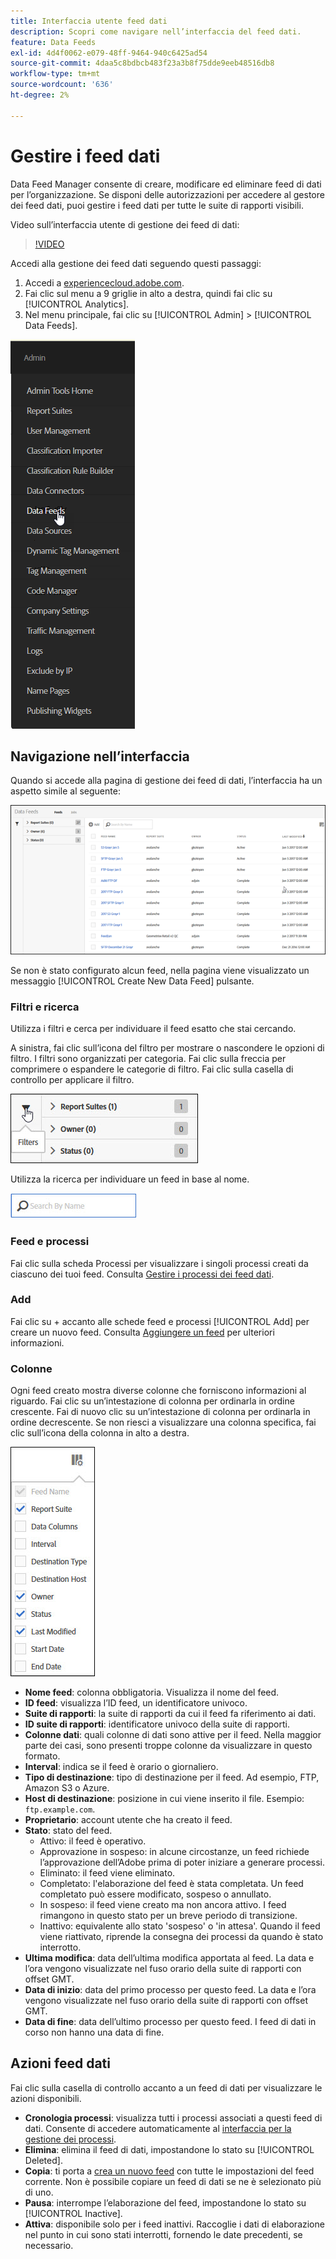 ```yaml
---
title: Interfaccia utente feed dati
description: Scopri come navigare nell’interfaccia del feed dati.
feature: Data Feeds
exl-id: 4d4f0062-e079-48ff-9464-940c6425ad54
source-git-commit: 4daa5c8bdbcb483f23a3b8f75dde9eeb48516db8
workflow-type: tm+mt
source-wordcount: '636'
ht-degree: 2%

---
```


# Gestire i feed dati

Data Feed Manager consente di creare, modificare ed eliminare feed di dati per l’organizzazione. Se disponi delle autorizzazioni per accedere al gestore dei feed dati, puoi gestire i feed dati per tutte le suite di rapporti visibili.

Video sull’interfaccia utente di gestione dei feed di dati:

>[!VIDEO](https://video.tv.adobe.com/v/25452/?quality=12)

Accedi alla gestione dei feed dati seguendo questi passaggi:

1. Accedi a [experiencecloud.adobe.com](https://experiencecloud.adobe.com).
2. Fai clic sul menu a 9 griglie in alto a destra, quindi fai clic su [!UICONTROL Analytics].
3. Nel menu principale, fai clic su [!UICONTROL Admin] > [!UICONTROL Data Feeds].

![Menu feed dati](assets/AdminMenu.png)

## Navigazione nell’interfaccia

Quando si accede alla pagina di gestione dei feed di dati, l’interfaccia ha un aspetto simile al seguente:

![Feed di dati](assets/feeds.png)

Se non è stato configurato alcun feed, nella pagina viene visualizzato un messaggio [!UICONTROL Create New Data Feed] pulsante.

### Filtri e ricerca

Utilizza i filtri e cerca per individuare il feed esatto che stai cercando.

A sinistra, fai clic sull’icona del filtro per mostrare o nascondere le opzioni di filtro. I filtri sono organizzati per categoria. Fai clic sulla freccia per comprimere o espandere le categorie di filtro. Fai clic sulla casella di controllo per applicare il filtro.

![Filtro](assets/filters.jpg)

Utilizza la ricerca per individuare un feed in base al nome.

![Ricerca](assets/search.jpg)

### Feed e processi

Fai clic sulla scheda Processi per visualizzare i singoli processi creati da ciascuno dei tuoi feed. Consulta [Gestire i processi dei feed dati](df-manage-jobs.md).

### Add

Fai clic su + accanto alle schede feed e processi [!UICONTROL Add] per creare un nuovo feed. Consulta [Aggiungere un feed](create-feed.md) per ulteriori informazioni.

### Colonne

Ogni feed creato mostra diverse colonne che forniscono informazioni al riguardo. Fai clic su un’intestazione di colonna per ordinarla in ordine crescente. Fai di nuovo clic su un’intestazione di colonna per ordinarla in ordine decrescente. Se non riesci a visualizzare una colonna specifica, fai clic sull’icona della colonna in alto a destra.

![Icona colonna](assets/cols.jpg)

* **Nome feed**: colonna obbligatoria. Visualizza il nome del feed.
* **ID feed**: visualizza l’ID feed, un identificatore univoco.
* **Suite di rapporti**: la suite di rapporti da cui il feed fa riferimento ai dati.
* **ID suite di rapporti**: identificatore univoco della suite di rapporti.
* **Colonne dati**: quali colonne di dati sono attive per il feed. Nella maggior parte dei casi, sono presenti troppe colonne da visualizzare in questo formato.
* **Interval**: indica se il feed è orario o giornaliero.
* **Tipo di destinazione**: tipo di destinazione per il feed. Ad esempio, FTP, Amazon S3 o Azure.
* **Host di destinazione**: posizione in cui viene inserito il file. Esempio: `ftp.example.com`.
* **Proprietario**: account utente che ha creato il feed.
* **Stato**: stato del feed.
   * Attivo: il feed è operativo.
   * Approvazione in sospeso: in alcune circostanze, un feed richiede l’approvazione dell’Adobe prima di poter iniziare a generare processi.
   * Eliminato: il feed viene eliminato.
   * Completato: l&#39;elaborazione del feed è stata completata. Un feed completato può essere modificato, sospeso o annullato.
   * In sospeso: il feed viene creato ma non ancora attivo. I feed rimangono in questo stato per un breve periodo di transizione.
   * Inattivo: equivalente allo stato &#39;sospeso&#39; o &#39;in attesa&#39;. Quando il feed viene riattivato, riprende la consegna dei processi da quando è stato interrotto.
* **Ultima modifica**: data dell’ultima modifica apportata al feed. La data e l’ora vengono visualizzate nel fuso orario della suite di rapporti con offset GMT.
* **Data di inizio**: data del primo processo per questo feed. La data e l’ora vengono visualizzate nel fuso orario della suite di rapporti con offset GMT.
* **Data di fine**: data dell’ultimo processo per questo feed. I feed di dati in corso non hanno una data di fine.

## Azioni feed dati

Fai clic sulla casella di controllo accanto a un feed di dati per visualizzare le azioni disponibili.

* **Cronologia processi**: visualizza tutti i processi associati a questi feed di dati. Consente di accedere automaticamente al [interfaccia per la gestione dei processi](df-manage-jobs.md).
* **Elimina**: elimina il feed di dati, impostandone lo stato su [!UICONTROL Deleted].
* **Copia**: ti porta a [crea un nuovo feed](create-feed.md) con tutte le impostazioni del feed corrente. Non è possibile copiare un feed di dati se ne è selezionato più di uno.
* **Pausa**: interrompe l’elaborazione del feed, impostandone lo stato su [!UICONTROL Inactive].
* **Attiva**: disponibile solo per i feed inattivi. Raccoglie i dati di elaborazione nel punto in cui sono stati interrotti, fornendo le date precedenti, se necessario.
